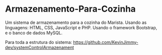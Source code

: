# Armazenamento-Para-Cozinha
Um sistema de armazenamento para a cozinha do Marista. Usando as linguagens: HTML, CSS, JavaScript e PHP. Usando o framework Bootstrap, e o banco de dados MySQL.

Para toda a estrutura do sistema: https://github.com/KevinJimmy-dev/systemControlArmazenament

